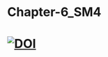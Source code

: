 # Chapter-6_SM4
# [![DOI](https://zenodo.org/badge/DOI/10.5281/zenodo.7940743.svg)](https://doi.org/10.5281/zenodo.7940743)

